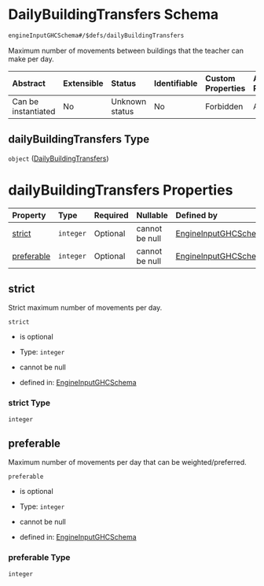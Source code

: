 # DailyBuildingTransfers Schema

```txt
engineInputGHCSchema#/$defs/dailyBuildingTransfers
```

Maximum number of movements between buildings that the teacher can make per day.

| Abstract            | Extensible | Status         | Identifiable | Custom Properties | Additional Properties | Access Restrictions | Defined In                                                        |
| :------------------ | :--------- | :------------- | :----------- | :---------------- | :-------------------- | :------------------ | :---------------------------------------------------------------- |
| Can be instantiated | No         | Unknown status | No           | Forbidden         | Allowed               | none                | [ghc.schema.json*](../out/ghc.schema.json "open original schema") |

## dailyBuildingTransfers Type

`object` ([DailyBuildingTransfers](ghc-defs-dailybuildingtransfers.md))

# dailyBuildingTransfers Properties

| Property                  | Type      | Required | Nullable       | Defined by                                                                                                                                                  |
| :------------------------ | :-------- | :------- | :------------- | :---------------------------------------------------------------------------------------------------------------------------------------------------------- |
| [strict](#strict)         | `integer` | Optional | cannot be null | [EngineInputGHCSchema](ghc-defs-dailybuildingtransfers-properties-strict.md "engineInputGHCSchema#/$defs/dailyBuildingTransfers/properties/strict")         |
| [preferable](#preferable) | `integer` | Optional | cannot be null | [EngineInputGHCSchema](ghc-defs-dailybuildingtransfers-properties-preferable.md "engineInputGHCSchema#/$defs/dailyBuildingTransfers/properties/preferable") |

## strict

Strict maximum number of movements per day.

`strict`

*   is optional

*   Type: `integer`

*   cannot be null

*   defined in: [EngineInputGHCSchema](ghc-defs-dailybuildingtransfers-properties-strict.md "engineInputGHCSchema#/$defs/dailyBuildingTransfers/properties/strict")

### strict Type

`integer`

## preferable

Maximum number of movements per day that can be weighted/preferred.

`preferable`

*   is optional

*   Type: `integer`

*   cannot be null

*   defined in: [EngineInputGHCSchema](ghc-defs-dailybuildingtransfers-properties-preferable.md "engineInputGHCSchema#/$defs/dailyBuildingTransfers/properties/preferable")

### preferable Type

`integer`

